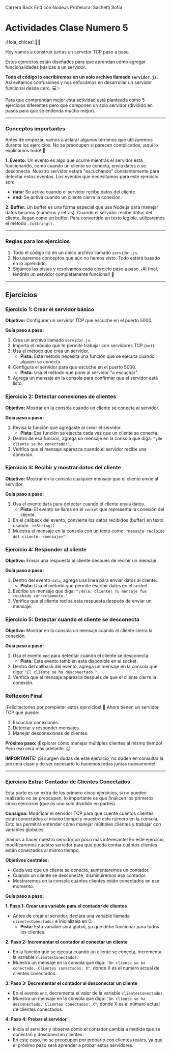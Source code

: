 Carrera Back End con NodeJs
Profesora: Sachetti Sofia

# Actividades Clase Numero 5

¡Hola, chicas! 👩‍💻

Hoy vamos a construir juntas un servidor TCP paso a paso.

Estos ejercicios están diseñados para que aprendan cómo agregar funcionalidades básicas a un servidor.

**Todo el código lo escribiremos en un solo archivo llamado `servidor.js`.**
Así evitamos confusiones y nos enfocamos en desarrollar un servidor funcional desde cero. 💻✨

Para que comprendan mejor esta actividad está planteada como 5 ejercicios diferentes pero que componen un solo servidor (dividido en pasos para que se entienda mucho mejor).

---

### Conceptos importantes
Antes de empezar, vamos a aclarar algunos términos que utilizaremos durante los ejercicios. No se preocupen si parecen complicados, ¡aquí lo explicamos todo! 🌟

**1. Evento:**
Un evento es algo que ocurre mientras el servidor está funcionando, como cuando un cliente se conecta, envía datos o se desconecta. Nuestro servidor estará "escuchando" constantemente para detectar estos eventos.
Los eventos que necesitamos para este ejercicio son:
*   **data:** Se activa cuando el servidor recibe datos del cliente.
*   **end:** Se activa cuando un cliente cierra la conexión.

**2. Buffer:**
Un buffer es una forma especial que usa Node.js para manejar datos binarios (números y letras). Cuando el servidor recibe datos del cliente, llegan como un buffer.
Para convertirlo en texto legible, utilizaremos el método `.toString()`.

---

### Reglas para los ejercicios
1.  Todo el código irá en un único archivo llamado `servidor.js`.
2.  No usaremos conceptos que aún no hemos visto. Todo estará basado en lo aprendido.
3.  Sigamos las pistas y resolvamos cada ejercicio paso a paso. ¡Al final, tendrán un servidor completamente funcional! 🚀

---

## Ejercicios

### Ejercicio 1: Crear el servidor básico
**Objetivo:** Configurar un servidor TCP que escuche en el puerto 5000.

**Guía paso a paso:**
1.  Crea un archivo llamado `servidor.js`.
2.  Importa el módulo que te permite trabajar con servidores TCP (`net`).
3.  Usa el método que crea un servidor.
    *   **Pista:** Este método necesita una función que se ejecuta cuando alguien se conecta.
4.  Configura el servidor para que escuche en el puerto 5000.
    *   **Pista:** Usa el método que pone al servidor "a escuchar".
5.  Agrega un mensaje en la consola para confirmar que el servidor está listo.

### Ejercicio 2: Detectar conexiones de clientes
**Objetivo:** Mostrar en la consola cuando un cliente se conecta al servidor.

**Guía paso a paso:**
1.  Revisa la función que agregaste al crear el servidor.
    *   **Pista:** Esa función se ejecuta cada vez que un cliente se conecta.
2.  Dentro de esa función, agrega un mensaje en la consola que diga: `"¡Un cliente se ha conectado!"`.
3.  Verifica que el mensaje aparezca cuando el servidor recibe una conexión.

### Ejercicio 3: Recibir y mostrar datos del cliente
**Objetivo:** Mostrar en la consola cualquier mensaje que el cliente envíe al servidor.

**Guía paso a paso:**
1.  Usa el evento `data` para detectar cuando el cliente envía datos.
    *   **Pista:** El evento se llama en el `socket` que representa la conexión del cliente.
2.  En el callback del evento, convierte los datos recibidos (buffer) en texto usando `.toString()`.
3.  Muestra el mensaje en la consola con un texto como: `"Mensaje recibido del cliente: <mensaje>"`.

### Ejercicio 4: Responder al cliente
**Objetivo:** Enviar una respuesta al cliente después de recibir un mensaje.

**Guía paso a paso:**
1.  Dentro del evento `data`, agrega una línea para enviar datos al cliente.
    *   **Pista:** Usa el método que permite escribir datos en el socket.
2.  Escribe un mensaje que diga: `"¡Hola, cliente! Tu mensaje fue recibido correctamente."`
3.  Verifica que el cliente reciba esta respuesta después de enviar un mensaje.

### Ejercicio 5: Detectar cuando el cliente se desconecta
**Objetivo:** Mostrar en la consola un mensaje cuando el cliente cierra la conexión.

**Guía paso a paso:**
1.  Usa el evento `end` para detectar cuándo el cliente se desconecta.
    *   **Pista:** Este evento también está disponible en el socket.
2.  Dentro del callback del evento, agrega un mensaje en la consola que diga: `"El cliente se ha desconectado."`
3.  Verifica que el mensaje aparezca después de que el cliente cierre la conexión.

### Reflexión Final
¡Felicitaciones por completar estos ejercicios! 🎉 Ahora tienen un servidor TCP que puede:
1.  Escuchar conexiones.
2.  Detectar y responder mensajes.
3.  Manejar desconexiones de clientes.

**Próximo paso:** ¡Explorar cómo manejar múltiples clientes al mismo tiempo! Pero eso será más adelante. 😉

**IMPORTANTE:** ¡Si surgen dudas de este ejercicio, no duden en consultar la próxima clase y de ser necesario lo hacemos todas juntas nuevamente!

---

### Ejercicio Extra: Contador de Clientes Conectados
Esta parte es un extra de los primero cinco ejercicios, si no pueden realizarlo no se preocupen, lo importante es que finalicen los primeros cinco ejercicios (que es uno solo dividido en partes).

**Consigna:** Modificar el servidor TCP para que cuente cuántos clientes están conectados al mismo tiempo y muestre este número en la consola. Esto les permitirá entender cómo manejar múltiples clientes y trabajar con variables globales.

¡Vamos a hacer nuestro servidor un poco más interesante! En este ejercicio, modificaremos nuestro servidor para que pueda contar cuántos clientes están conectados al mismo tiempo.

**Objetivos centrales:**
*   Cada vez que un cliente se conecte, aumentaremos un contador.
*   Cuando un cliente se desconecte, disminuiremos ese contador.
*   Mostraremos en la consola cuántos clientes están conectados en ese momento.

**Guía paso a paso:**

**1. Paso 1: Crear una variable para el contador de clientes**
*   Antes de crear el servidor, declara una variable llamada `clientesConectados` e inicialízala en 0.
    *   **Pista:** Esta variable será global, ya que debe funcionar para todos los clientes.

**2. Paso 2: Incrementar el contador al conectar un cliente**
*   En la función que se ejecuta cuando un cliente se conecta, incrementa la variable `clientesConectados`.
*   Muestra un mensaje en la consola que diga: `"Un cliente se ha conectado. Clientes conectados: X"`, donde X es el número actual de clientes conectados.

**3. Paso 3: Decrementar el contador al desconectar un cliente**
*   En el evento `end`, decrementa el valor de la variable `clientesConectados`.
*   Muestra un mensaje en la consola que diga: `"Un cliente se ha desconectado. Clientes conectados: X"`, donde X es el número actual de clientes conectados.

**4. Paso 4: Probar el servidor**
*   Inicia el servidor y observa cómo el contador cambia a medida que se conectan y desconectan clientes.
*   En este caso, no se preocupen por probarlo con clientes reales, ya que el próximo paso será aprender a probar estos servidores.
